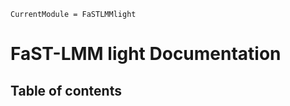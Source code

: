 ```@meta
CurrentModule = FaSTLMMlight
```

# FaST-LMM light Documentation

## Table of contents

```@contents
```